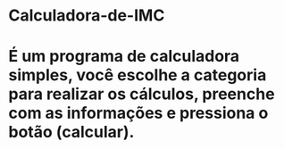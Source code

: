 # Calculadora-de-IMC
# É um programa de calculadora simples, você escolhe a categoria para realizar os cálculos, preenche com as informações e pressiona o botão (calcular).

